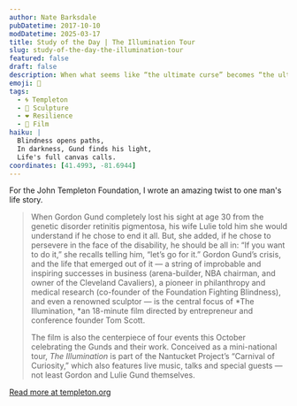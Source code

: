 ```yaml
---
author: Nate Barksdale
pubDatetime: 2017-10-10
modDatetime: 2025-03-17
title: Study of the Day | The Illumination Tour
slug: study-of-the-day-the-illumination-tour
featured: false
draft: false
description: When what seems like “the ultimate curse” becomes “the ultimate state of being.”
emoji: 🎥
tags:
  - 🌀 Templeton
  - 🏺 Sculpture
  - ❤️ Resilience
  - 🎥 Film
haiku: |
  Blindness opens paths,  
  In darkness, Gund finds his light,  
  Life's full canvas calls.
coordinates: [41.4993, -81.6944]
---
```


For the John Templeton Foundation, I wrote an amazing twist to one man's life story.

> When Gordon Gund completely lost his sight at age 30 from the genetic disorder retinitis pigmentosa, his wife Lulie told him she would understand if he chose to end it all. But, she added, if he chose to persevere in the face of the disability, he should be all in: “If you want to do it,” she recalls telling him, “let’s go for it.” Gordon Gund’s crisis, and the life that emerged out of it — a string of improbable and inspiring successes in business (arena-builder, NBA chairman, and owner of the Cleveland Cavaliers), a pioneer in philanthropy and medical research (co-founder of the Foundation Fighting Blindness), and even a renowned sculptor — is the central focus of *The Illumination, *an 18-minute film directed by entrepreneur and conference founder Tom Scott.
>
> The film is also the centerpiece of four events this October celebrating the Gunds and their work. Conceived as a mini-national tour, _The Illumination_ is part of the Nantucket Project’s “Carnival of Curiosity,” which also features live music, talks and special guests — not least Gordon and Lulie Gund themselves.

[Read more at templeton.org](https://www.templeton.org/news/the-illumination-tour)
